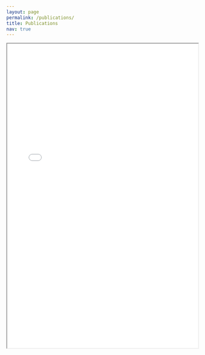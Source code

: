 ```yaml
---
layout: page
permalink: /publications/
title: Publications
nav: true
---
```


<iframe src="/assets/pdf/publications.pdf" width="100%" height="800px">
    </iframe>